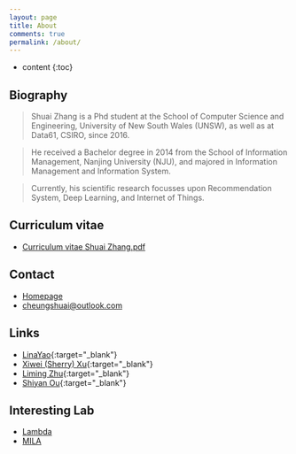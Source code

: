 ```yaml
---
layout: page
title: About
comments: true
permalink: /about/
---
```


* content
{:toc}

## Biography
> Shuai Zhang is a Phd student at the School of Computer Science and Engineering, University of New South Wales (UNSW), as well as at Data61, CSIRO, since 2016.

> He received a Bachelor degree in 2014 from the School of Information Management, Nanjing University (NJU), and majored in Information Management and Information System.

> Currently, his scientific research focusses upon Recommendation System, Deep Learning, and Internet of Things. 

## Curriculum vitae
* [Curriculum vitae Shuai Zhang.pdf](http://shuaizhang.tech/file/Curriculum%20vitae%20Shuai%20Zhang.pdf)

## Contact
* [Homepage](http://www.cse.unsw.edu.au/~z5122282/)
* cheungshuai@outlook.com

## Links
* [LinaYao](http://linayao.com/){:target="_blank"}
* [Xiwei (Sherry) Xu](https://scholar.google.com.au/citations?user=x9IUq78AAAAJ&hl=en){:target="_blank"}
* [Liming Zhu](http://cgi.cse.unsw.edu.au/~limingz/home/){:target="_blank"}
* [Shiyan Ou](http://im.nju.edu.cn/eng/facstaffdetail?name=Shiyan%20OU){:target="_blank"}

## Interesting Lab
* [Lambda](http://lamda.nju.edu.cn/MainPage.ashx)
* [MILA](https://mila.umontreal.ca/en/)
